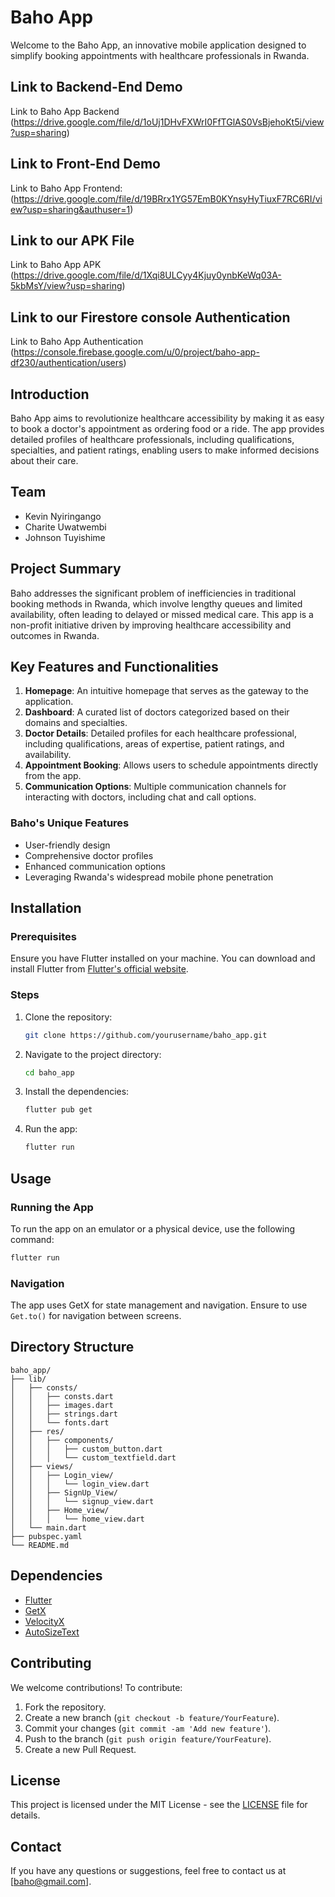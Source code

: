 # Baho App

Welcome to the Baho App, an innovative mobile application designed to simplify booking appointments with healthcare professionals in Rwanda.



## Link to Backend-End Demo

Link to Baho App Backend (https://drive.google.com/file/d/1oUj1DHvFXWrI0FfTGlAS0VsBjehoKt5i/view?usp=sharing)

## Link to Front-End Demo

Link to Baho App Frontend: (https://drive.google.com/file/d/19BRrx1YG57EmB0KYnsyHyTiuxF7RC6RI/view?usp=sharing&authuser=1)

## Link to our APK File

Link to Baho App APK (https://drive.google.com/file/d/1Xqi8ULCyy4Kjuy0ynbKeWq03A-5kbMsY/view?usp=sharing)

## Link to our Firestore console Authentication

Link to Baho App Authentication (https://console.firebase.google.com/u/0/project/baho-app-df230/authentication/users)

## Introduction

Baho App aims to revolutionize healthcare accessibility by making it as easy to book a doctor's appointment as ordering food or a ride. The app provides detailed profiles of healthcare professionals, including qualifications, specialties, and patient ratings, enabling users to make informed decisions about their care.

## Team

- Kevin Nyiringango
- Charite Uwatwembi
- Johnson Tuyishime

## Project Summary

Baho addresses the significant problem of inefficiencies in traditional booking methods in Rwanda, which involve lengthy queues and limited availability, often leading to delayed or missed medical care. This app is a non-profit initiative driven by improving healthcare accessibility and outcomes in Rwanda.

## Key Features and Functionalities

1. **Homepage**: An intuitive homepage that serves as the gateway to the application.
2. **Dashboard**: A curated list of doctors categorized based on their domains and specialties.
3. **Doctor Details**: Detailed profiles for each healthcare professional, including qualifications, areas of expertise, patient ratings, and availability.
4. **Appointment Booking**: Allows users to schedule appointments directly from the app.
5. **Communication Options**: Multiple communication channels for interacting with doctors, including chat and call options.


### Baho's Unique Features
- User-friendly design
- Comprehensive doctor profiles
- Enhanced communication options
- Leveraging Rwanda's widespread mobile phone penetration

## Installation

### Prerequisites

Ensure you have Flutter installed on your machine. You can download and install Flutter from [Flutter's official website](https://flutter.dev/docs/get-started/install).

### Steps

1. Clone the repository:
   ```bash
   git clone https://github.com/yourusername/baho_app.git
   ```
2. Navigate to the project directory:
   ```bash
   cd baho_app
   ```
3. Install the dependencies:
   ```bash
   flutter pub get
   ```
4. Run the app:
   ```bash
   flutter run
   ```

## Usage

### Running the App

To run the app on an emulator or a physical device, use the following command:
```bash
flutter run
```

### Navigation

The app uses GetX for state management and navigation. Ensure to use `Get.to()` for navigation between screens.

## Directory Structure

```
baho_app/
├── lib/
│   ├── consts/
│   │   ├── consts.dart
│   │   ├── images.dart
│   │   ├── strings.dart
│   │   └── fonts.dart
│   ├── res/
│   │   ├── components/
│   │   │   ├── custom_button.dart
│   │   │   └── custom_textfield.dart
│   ├── views/
│   │   ├── Login_view/
│   │   │   └── login_view.dart
│   │   ├── SignUp_View/
│   │   │   └── signup_view.dart
│   │   ├── Home_view/
│   │   │   └── home_view.dart
│   └── main.dart
├── pubspec.yaml
└── README.md
```


## Dependencies

- [Flutter](https://flutter.dev/)
- [GetX](https://pub.dev/packages/get)
- [VelocityX](https://pub.dev/packages/velocity_x)
- [AutoSizeText](https://pub.dev/packages/auto_size_text)


## Contributing

We welcome contributions! To contribute:

1. Fork the repository.
2. Create a new branch (`git checkout -b feature/YourFeature`).
3. Commit your changes (`git commit -am 'Add new feature'`).
4. Push to the branch (`git push origin feature/YourFeature`).
5. Create a new Pull Request.

## License

This project is licensed under the MIT License - see the [LICENSE](LICENSE) file for details.

## Contact

If you have any questions or suggestions, feel free to contact us at [baho@gmail.com].

